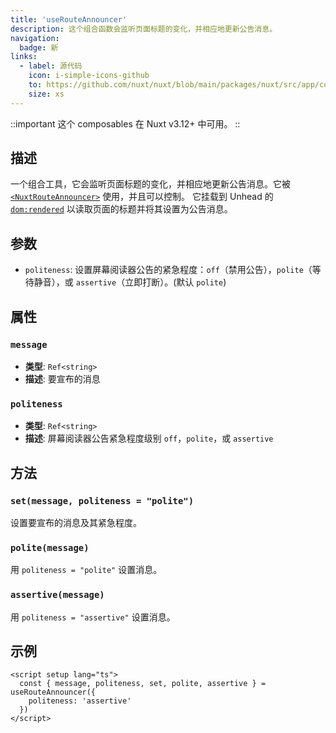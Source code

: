 ```yaml
---
title: 'useRouteAnnouncer'
description: 这个组合函数会监听页面标题的变化，并相应地更新公告消息。
navigation:
  badge: 新
links:
  - label: 源代码
    icon: i-simple-icons-github
    to: https://github.com/nuxt/nuxt/blob/main/packages/nuxt/src/app/composables/route-announcer.ts
    size: xs
---
```


::important
这个 composables 在 Nuxt v3.12+ 中可用。
::

## 描述

一个组合工具，它会监听页面标题的变化，并相应地更新公告消息。它被 [`<NuxtRouteAnnouncer>`](/docs/api/components/nuxt-route-announcer) 使用，并且可以控制。
它挂载到 Unhead 的 [`dom:rendered`](https://unhead.unjs.io/api/core/hooks#dom-hooks) 以读取页面的标题并将其设置为公告消息。

## 参数

- `politeness`: 设置屏幕阅读器公告的紧急程度：`off`（禁用公告），`polite`（等待静音），或 `assertive`（立即打断）。(默认 `polite`)

## 属性

### `message`

- **类型**: `Ref<string>`
- **描述**: 要宣布的消息

### `politeness`

- **类型**: `Ref<string>`
- **描述**: 屏幕阅读器公告紧急程度级别 `off`，`polite`，或 `assertive`

## 方法

### `set(message, politeness = "polite")`

设置要宣布的消息及其紧急程度。

### `polite(message)`

用 `politeness = "polite"` 设置消息。

### `assertive(message)`

用 `politeness = "assertive"` 设置消息。

## 示例

```vue [pages/index.vue]
<script setup lang="ts">
  const { message, politeness, set, polite, assertive } = useRouteAnnouncer({
    politeness: 'assertive'
  })
</script>
```

